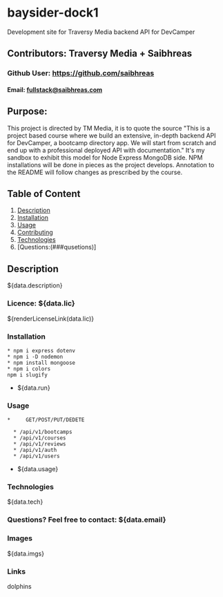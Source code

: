 # baysider-dock1

Development site for Traversy Media backend API for DevCamper

  ## Contributors: Traversy Media + Saibhreas
  
  ### Github User: https://github.com/saibhreas
  
  #### Email: fullstack@saibhreas.com
  
  ## Purpose: 

  This project is directed by TM Media, it is to quote the source "This is a project based course where we build an extensive, in-depth backend API for DevCamper, a bootcamp directory app. We will start from scratch and end up with a professional deployed API with documentation."
  It's my sandbox to exhibit this model for Node Express  MongoDB side.  NPM installations will be done in pieces as the project develops.
  Annotation to the README will follow changes as prescribed by the course.
  
  ## Table of Content
  
  1. [Description](##description)
  2. [Installation](###instalation)
  3. [Usage](###usage)
  4. [Contributing](###contributing)
  5. [Technologies](###technologies)
  6. [Questions:(###qusetions)]
  
  ## Description
  
  ${data.description}
    
  ### Licence: ${data.lic}
  
  ${renderLicenseLink(data.lic)}
  
  ### Installation
    * npm i express dotenv
    * npm i -D nodemon
    * npm install mongoose
    * npm i colors
    npm i slugify


  * ${data.run}  
  
  ### Usage
    *     GET/POST/PUT/DEDETE

      * /api/v1/bootcamps
      * /api/v1/courses
      * /api/v1/reviews
      * /api/v1/auth
      * /api/v1/users
  
  * ${data.usage}  
  
  ### Technologies
  
  ${data.tech}
  ### Questions? Feel free to contact: ${data.email}
  
  ### Images
  
  ${data.imgs}
  
  ### Links
  dolphins
  